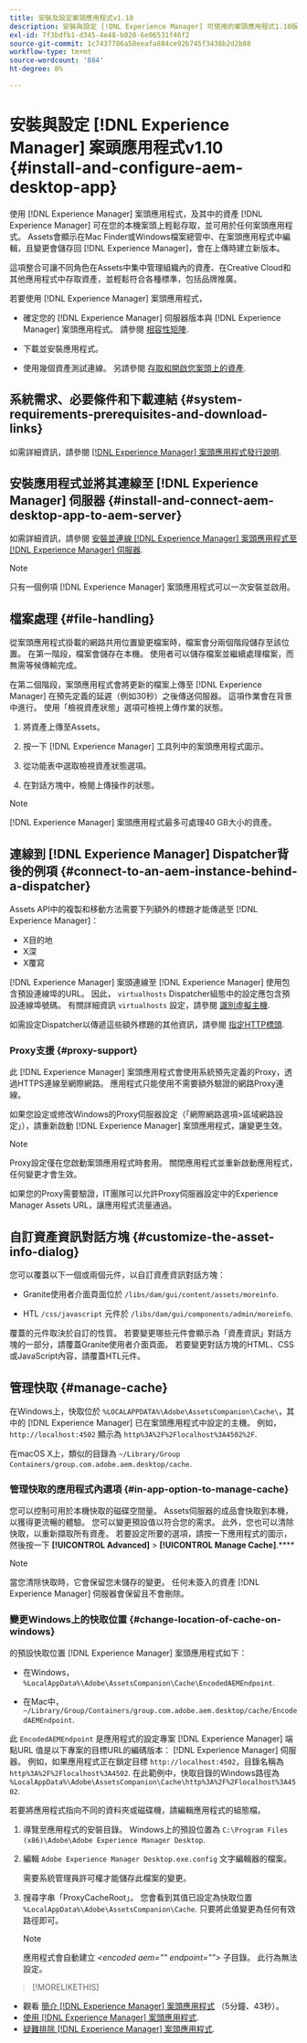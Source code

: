 ```yaml
---
title: 安裝及設定案頭應用程式v1.10
description: 安裝與設定 [!DNL Experience Manager] 可使用的案頭應用程式1.10版 [!DNL Assets] 將資產對應成磁碟機掛載到您的桌上型電腦。
exl-id: 7f3bdfb1-d345-4e48-b020-6e06531f46f2
source-git-commit: 1c7437786a50eeafa884ce92b745f3438b2d2b88
workflow-type: tm+mt
source-wordcount: '884'
ht-degree: 0%

---
```


# 安裝與設定 [!DNL Experience Manager] 案頭應用程式v1.10 {#install-and-configure-aem-desktop-app}

使用 [!DNL Experience Manager] 案頭應用程式，及其中的資產 [!DNL Experience Manager] 可在您的本機案頭上輕鬆存取，並可用於任何案頭應用程式。 Assets會顯示在Mac Finder或Windows檔案總管中、在案頭應用程式中編輯，且變更會儲存回 [!DNL Experience Manager]，會在上傳時建立新版本。

這項整合可讓不同角色在Assets中集中管理組織內的資產、在Creative Cloud和其他應用程式中存取資產，並輕鬆符合各種標準，包括品牌推廣。

若要使用 [!DNL Experience Manager] 案頭應用程式，

* 確定您的 [!DNL Experience Manager] 伺服器版本與 [!DNL Experience Manager] 案頭應用程式。 請參閱 [相容性矩陣](release-notes-of-v1.md#compatibilitymatrix).

* 下載並安裝應用程式。

* 使用幾個資產測試連線。 另請參閱 [存取和開啟您案頭上的資產](use-app-v1.md#openondesktop).

## 系統需求、必要條件和下載連結 {#system-requirements-prerequisites-and-download-links}

如需詳細資訊，請參閱 [[!DNL Experience Manager] 案頭應用程式發行說明](release-notes-of-v1.md).

## 安裝應用程式並將其連線至 [!DNL Experience Manager] 伺服器 {#install-and-connect-aem-desktop-app-to-aem-server}

如需詳細資訊，請參閱 [安裝並連線 [!DNL Experience Manager] 案頭應用程式至 [!DNL Experience Manager] 伺服器](use-app-v1.md#installandconnect).

>[!NOTE]
>
>只有一個例項 [!DNL Experience Manager] 案頭應用程式可以一次安裝並啟用。

## 檔案處理 {#file-handling}

從案頭應用程式掛載的網路共用位置變更檔案時，檔案會分兩個階段儲存至該位置。 在第一階段，檔案會儲存在本機。 使用者可以儲存檔案並繼續處理檔案，而無需等候傳輸完成。

在第二個階段，案頭應用程式會將更新的檔案上傳至 [!DNL Experience Manager] 在預先定義的延遲（例如30秒）之後傳送伺服器。 這項作業會在背景中進行。 使用「檢視資產狀態」選項可檢視上傳作業的狀態。

1. 將資產上傳至Assets。

1. 按一下 [!DNL Experience Manager] 工具列中的案頭應用程式圖示。

1. 從功能表中選取檢視資產狀態選項。

1. 在對話方塊中，檢閱上傳操作的狀態。

>[!NOTE]
>
>[!DNL Experience Manager] 案頭應用程式最多可處理40 GB大小的資產。

## 連線到 [!DNL Experience Manager] Dispatcher背後的例項 {#connect-to-an-aem-instance-behind-a-dispatcher}

Assets API中的複製和移動方法需要下列額外的標題才能傳遞至 [!DNL Experience Manager]：

* X目的地
* X深
* X覆寫

[!DNL Experience Manager] 案頭連線至 [!DNL Experience Manager] 使用包含預設連線埠的URL。 因此， `virtualhosts` Dispatcher組態中的設定應包含預設連線埠號碼。 有關詳細資訊 `virtualhosts` 設定，請參閱 [識別虛擬主機](https://experienceleague.adobe.com/en/docs/experience-manager-dispatcher/using/configuring/dispatcher-configuration#identifying-virtual-hosts-virtualhosts).

如需設定Dispatcher以傳遞這些額外標題的其他資訊，請參閱 [指定HTTP標頭](https://experienceleague.adobe.com/en/docs/experience-manager-dispatcher/using/configuring/dispatcher-configuration#specifying-the-http-headers-to-pass-through-clientheaders).

### Proxy支援 {#proxy-support}

此 [!DNL Experience Manager] 案頭應用程式會使用系統預先定義的Proxy，透過HTTPS連線至網際網路。 應用程式只能使用不需要額外驗證的網路Proxy連線。

如果您設定或修改Windows的Proxy伺服器設定（「網際網路選項>區域網路設定」），請重新啟動 [!DNL Experience Manager] 案頭應用程式，讓變更生效。

>[!NOTE]
>
>Proxy設定僅在您啟動案頭應用程式時套用。 關閉應用程式並重新啟動應用程式，任何變更才會生效。

如果您的Proxy需要驗證，IT團隊可以允許Proxy伺服器設定中的Experience Manager Assets URL，讓應用程式流量通過。

## 自訂資產資訊對話方塊 {#customize-the-asset-info-dialog}

您可以覆蓋以下一個或兩個元件，以自訂資產資訊對話方塊：

* Granite使用者介面頁面位於 `/libs/dam/gui/content/assets/moreinfo`.

* HTL `/css/javascript` 元件於 `/libs/dam/gui/components/admin/moreinfo`.

覆蓋的元件取決於自訂的性質。 若要變更哪些元件會顯示為「資產資訊」對話方塊的一部分，請覆蓋Granite使用者介面頁面。 若要變更對話方塊的HTML、CSS或JavaScript內容，請覆蓋HTL元件。

## 管理快取 {#manage-cache}

在Windows上，快取位於 `%LOCALAPPDATA%\Adobe\AssetsCompanion\Cache\`，其中的 [!DNL Experience Manager] 已在案頭應用程式中設定的主機。 例如， `http://localhost:4502` 顯示為 `http%3A%2F%2Flocalhost%3A4502%2F`.

在macOS X上，類似的目錄為 `~/Library/Group Containers/group.com.adobe.aem.desktop/cache`.

### 管理快取的應用程式內選項 {#in-app-option-to-manage-cache}

您可以控制可用於本機快取的磁碟空間量。 Assets伺服器的成品會快取到本機，以獲得更流暢的體驗。 您可以變更預設值以符合您的需求。 此外，您也可以清除快取，以重新擷取所有資產。 若要設定所要的選項，請按一下應用程式的圖示，然後按一下 **[!UICONTROL Advanced]** > **[!UICONTROL Manage Cache]**.****

>[!NOTE]
>
>當您清除快取時，它會保留您未儲存的變更。 任何未簽入的資產 [!DNL Experience Manager] 伺服器會保留且不會刪除。

### 變更Windows上的快取位置 {#change-location-of-cache-on-windows}

的預設快取位置 [!DNL Experience Manager] 案頭應用程式如下：

* 在Windows， `%LocalAppData%\Adobe\AssetsCompanion\Cache\EncodedAEMEndpoint`.

* 在Mac中， `~/Library/Group/Containers/group.com.adobe.aem.desktop/cache/EncodedAEMEndpoint`.

此 `EncodedAEMEndpoint` 是應用程式的設定專案 [!DNL Experience Manager] 端點URL 值是以下專案的目標URL的編碼版本： [!DNL Experience Manager] 伺服器。 例如，如果應用程式正在鎖定目標 `http://localhost:4502`，目錄名稱為 `http%3A%2F%2Flocalhost%3A4502`. 在此範例中，快取目錄的Windows路徑為 `%LocalAppData%\Adobe\AssetsCompanion\Cache\http%3A%2F%2Flocalhost%3A4502`.

若要將應用程式指向不同的資料夾或磁碟機，請編輯應用程式的組態檔。

1. 導覽至應用程式的安裝目錄。 Windows上的預設位置為 `C:\Program Files (x86)\Adobe\Adobe Experience Manager Desktop`.

1. 編輯 `Adobe Experience Manager Desktop.exe.config` 文字編輯器的檔案。

   需要系統管理員許可權才能儲存此檔案的變更。

1. 搜尋字串「ProxyCacheRoot」。 您會看到其值已設定為快取位置 `%LocalAppData%\Adobe\AssetsCompanion\Cache`. 只要將此值變更為任何有效路徑即可。

   >[!NOTE]
   >
   >應用程式會自動建立 *&lt;encoded aem=&quot;&quot; endpoint=&quot;&quot;>* 子目錄。 此行為無法設定。

>[!MORELIKETHIS]
>
* 觀看 [簡介 [!DNL Experience Manager] 案頭應用程式](https://experienceleague.adobe.com/en/docs/experience-manager-learn/assets/creative-workflows/aem-desktop-app) （5分鐘、43秒）。
* [使用 [!DNL Experience Manager] 案頭應用程式](use-app-v1.md).
* [疑難排除 [!DNL Experience Manager] 案頭應用程式](troubleshoot-app-v1.md).

